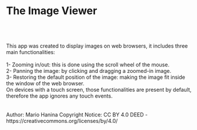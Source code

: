 # The Image Viewer
<br />
<br />
<br />
This app was created to display images on web browsers, it includes three main functionalities:
<br />
<br />
1- Zooming in/out: this is done using the scroll wheel of the mouse.
<br />
2- Panning the image: by clicking and dragging a zoomed-in image.
<br />
3- Restoring the default position of the image: making the image fit inside the window of the web browser.
<br />
On devices with a touch screen, those functionalities are present by default, therefore the app ignores any touch events.
<br />
<br />
<br />
Author: Mario Hanina
Copyright Notice: CC BY 4.0 DEED - https://creativecommons.org/licenses/by/4.0/
